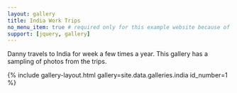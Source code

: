 ```yaml
---
layout: gallery
title: India Work Trips
no_menu_item: true # required only for this example website because of menu construction
support: [jquery, gallery]
---
```

Danny travels to India for week a few times a year. This gallery has a sampling of photos from the trips.

{% include gallery-layout.html gallery=site.data.galleries.india id_number=1 %}
